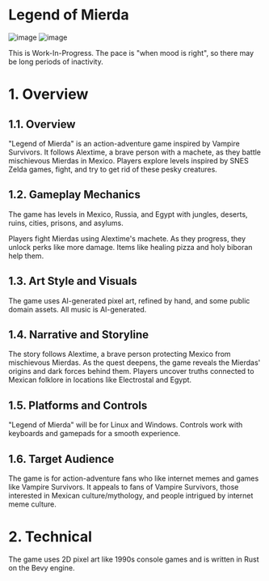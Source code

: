 # Legend of Mierda

![image](https://github.com/stillonearth/legend_of_mierda/assets/97428129/d467acd9-6b76-44be-9013-494beb9478f5)  ![image](https://github.com/stillonearth/legend_of_mierda/assets/97428129/e115dff6-85f3-497a-9fa6-439bd7682a14)

This is Work-In-Progress. The pace is "when mood is right", so there may be long periods of inactivity.

# 1. Overview

## 1.1. Overview

"Legend of Mierda" is an action-adventure game inspired by Vampire Survivors. It follows Alextime, a brave person with a machete, as they battle mischievous Mierdas in Mexico. Players explore levels inspired by SNES Zelda games, fight, and try to get rid of these pesky creatures.
## 1.2. Gameplay Mechanics

The game has levels in Mexico, Russia, and Egypt with jungles, deserts, ruins, cities, prisons, and asylums.

Players fight Mierdas using Alextime's machete. As they progress, they unlock perks like more damage. Items like healing pizza and holy biboran help them.

## 1.3. Art Style and Visuals

The game uses AI-generated pixel art, refined by hand, and some public domain assets. All music is AI-generated.

## 1.4. Narrative and Storyline

The story follows Alextime, a brave person protecting Mexico from mischievous Mierdas. As the quest deepens, the game reveals the Mierdas' origins and dark forces behind them. Players uncover truths connected to Mexican folklore in locations like Electrostal and Egypt.

## 1.5. Platforms and Controls

"Legend of Mierda" will be for Linux and Windows. Controls work with keyboards and gamepads for a smooth experience.

## 1.6. Target Audience

The game is for action-adventure fans who like internet memes and games like Vampire Survivors. It appeals to fans of Vampire Survivors, those interested in Mexican culture/mythology, and people intrigued by internet meme culture.

# 2. Technical

The game uses 2D pixel art like 1990s console games and is written in Rust on the Bevy engine.

